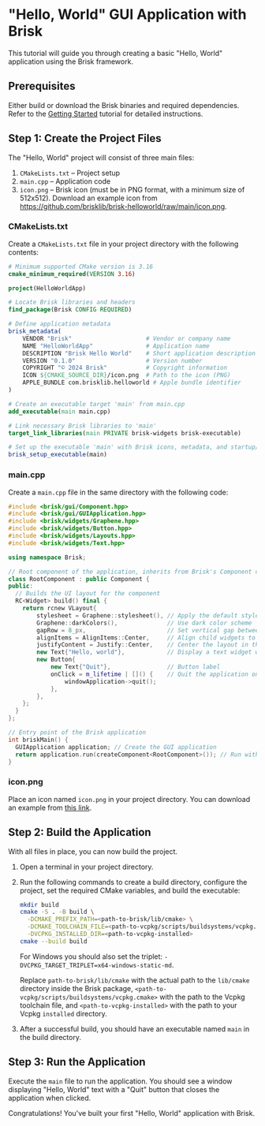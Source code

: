 # "Hello, World" GUI Application with Brisk

This tutorial will guide you through creating a basic "Hello, World" application using the Brisk framework.

## Prerequisites

Either build or download the Brisk binaries and required dependencies. Refer to the [Getting Started](getting_started.md) tutorial for detailed instructions.

## Step 1: Create the Project Files

The "Hello, World" project will consist of three main files:

1. `CMakeLists.txt` – Project setup
2. `main.cpp` – Application code
3. `icon.png` – Brisk icon (must be in PNG format, with a minimum size of 512x512). Download an example icon from https://github.com/brisklib/brisk-helloworld/raw/main/icon.png.

### CMakeLists.txt

Create a `CMakeLists.txt` file in your project directory with the following contents:

```cmake
# Minimum supported CMake version is 3.16
cmake_minimum_required(VERSION 3.16)

project(HelloWorldApp)

# Locate Brisk libraries and headers
find_package(Brisk CONFIG REQUIRED)

# Define application metadata
brisk_metadata(
    VENDOR "Brisk"                     # Vendor or company name
    NAME "HelloWorldApp"               # Application name
    DESCRIPTION "Brisk Hello World"    # Short application description
    VERSION "0.1.0"                    # Version number
    COPYRIGHT "© 2024 Brisk"           # Copyright information
    ICON ${CMAKE_SOURCE_DIR}/icon.png  # Path to the icon (PNG)
    APPLE_BUNDLE com.brisklib.helloworld # Apple bundle identifier
)

# Create an executable target 'main' from main.cpp
add_executable(main main.cpp)

# Link necessary Brisk libraries to 'main'
target_link_libraries(main PRIVATE brisk-widgets brisk-executable)

# Set up the executable 'main' with Brisk icons, metadata, and startup/shutdown code
brisk_setup_executable(main)
```

### main.cpp

Create a `main.cpp` file in the same directory with the following code:

```cpp
#include <brisk/gui/Component.hpp>
#include <brisk/gui/GUIApplication.hpp>
#include <brisk/widgets/Graphene.hpp>
#include <brisk/widgets/Button.hpp>
#include <brisk/widgets/Layouts.hpp>
#include <brisk/widgets/Text.hpp>

using namespace Brisk;

// Root component of the application, inherits from Brisk's Component class
class RootComponent : public Component {
public:
  // Builds the UI layout for the component
  RC<Widget> build() final {
    return rcnew VLayout{
        stylesheet = Graphene::stylesheet(), // Apply the default stylesheet
        Graphene::darkColors(),              // Use dark color scheme
        gapRow = 8_px,                       // Set vertical gap between elements
        alignItems = AlignItems::Center,     // Align child widgets to the center
        justifyContent = Justify::Center,    // Center the layout in the parent
        new Text{"Hello, world"},            // Display a text widget with "Hello, world"
        new Button{
            new Text{"Quit"},                // Button label
            onClick = m_lifetime | []() {    // Quit the application on button click
                windowApplication->quit();
            },
        },
    };
  }
};

// Entry point of the Brisk application
int briskMain() {
  GUIApplication application; // Create the GUI application
  return application.run(createComponent<RootComponent>()); // Run with RootComponent as main component
}
```

### icon.png

Place an icon named `icon.png` in your project directory. You can download an example from [this link](https://github.com/brisklib/brisk-helloworld/raw/main/icon.png).

## Step 2: Build the Application

With all files in place, you can now build the project.

1. Open a terminal in your project directory.
2. Run the following commands to create a build directory, configure the project, set the required CMake variables, and build the executable:

   ```bash
   mkdir build
   cmake -S . -B build \
     -DCMAKE_PREFIX_PATH=<path-to-brisk/lib/cmake> \
     -DCMAKE_TOOLCHAIN_FILE=<path-to-vcpkg/scripts/buildsystems/vcpkg.cmake> \
     -DVCPKG_INSTALLED_DIR=<path-to-vcpkg-installed>
   cmake --build build
   ```

   For Windows you should also set the triplet: `-DVCPKG_TARGET_TRIPLET=x64-windows-static-md`.

   Replace `path-to-brisk/lib/cmake` with the actual path to the `lib/cmake` directory inside the Brisk package, `<path-to-vcpkg/scripts/buildsystems/vcpkg.cmake>` with the path to the Vcpkg toolchain file, and `<path-to-vcpkg-installed>` with the path to your Vcpkg `installed` directory.

3. After a successful build, you should have an executable named `main` in the build directory.

## Step 3: Run the Application

Execute the `main` file to run the application. You should see a window displaying "Hello, World" text with a "Quit" button that closes the application when clicked.

Congratulations! You've built your first "Hello, World" application with Brisk.
